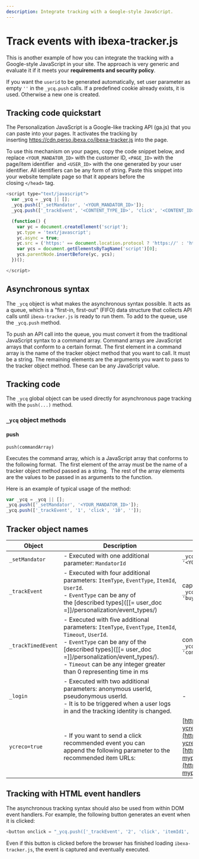 ```yaml
---
description: Integrate tracking with a Google-style JavaScript.
---
```


# Track events with ibexa-tracker.js

This is another example of how you can integrate the tracking with a Google-style 
JavaScript in your site.
The approach is very generic and evaluate it if it meets your
**requirements and security policy**.

If you want the `userid` to be generated automatically, set user
parameter as empty `''` in the `_ycq.push` calls.
If a predefined cookie already exists, it is used. 
Otherwise a new one is created.

## Tracking code quickstart

The Personalization JavaScript is a Google-like tracking API (ga.js) that you can paste 
into your pages. 
It activates the tracking by inserting <https://cdn.perso.ibexa.co/ibexa-tracker.js> 
into the page.

To use this mechanism on your pages, copy the code snippet below, and replace 
`<YOUR_MANDATOR_ID>` with the customer ID, `<PAGE_ID>` with the page/item identifier 
and `<USER_ID>` with the one generated by your user identifier. 
All identifiers can be any form of string. 
Paste this snippet into your website template page so that it appears before 
the closing `</head>` tag.

``` js
<script type="text/javascript">
  var _ycq = _ycq || [];
  _ycq.push(['_setMandator', '<YOUR_MANDATOR_ID>']);
  _ycq.push(['_trackEvent', '<CONTENT_TYPE_ID>', 'click', '<CONTENT_ID>', '<USER_ID>']);

  (function() {
    var yc = document.createElement('script'); 
    yc.type = 'text/javascript'; 
    yc.async = true;
    yc.src = ('https:' == document.location.protocol ? 'https://' : 'http://') + 'cdn.perso.ibexa.co/ibexa-tracker.js';
    var ycs = document.getElementsByTagName('script')[0];
    ycs.parentNode.insertBefore(yc, ycs);
  })();

</script>
```

## Asynchronous syntax

The `_ycq` object is what makes the asynchronous syntax possible. 
It acts as a queue, which is a "first-in, first-out" (FIFO) data structure that 
collects API calls until `ibexa-tracker.js` is ready to run them. 
To add to the queue, use the `_ycq.push` method.

To push an API call into the queue, you must convert it from the traditional 
JavaScript syntax to a command array. 
Command arrays are JavaScript arrays that conform to a certain format. 
The first element in a command array is the name of the tracker object method 
that you want to call. 
It must be a string. The remaining elements are the arguments you want to pass 
to the tracker object method. 
These can be any JavaScript value.

## Tracking code

The `_ycq` global object can be used directly for asynchronous page tracking 
with the `push(...)` method. 

### `_ycq` object methods

#### push

`push(commandArray)`

Executes the command array, which is a JavaScript array that conforms 
to the following format. 
The first element of the array must be the name of a tracker object method passed 
as a string. 
The rest of the array elements are the values to be passed in as arguments to 
the function. 

Here is an example of typical usage of the method:

``` js
var _ycq = _ycq || [];
_ycq.push(['_setMandator', '<YOUR_MANDATOR_ID>']);
_ycq.push(['_trackEvent', '1', 'click', '10', '']);
```

## Tracker object names

| Object          | Description   | Example |
| --------------- | ------------- | ------ |
| `_setMandator ` | - Executed with one additional parameter: `MandatorId` | `_ycq.push (['_setMandator' , '<YOUR_MANDATOR_ID>']);` |
| `_trackEvent` | - Executed with four additional parameters: `ItemType`, `EventType`, `ItemId`, `UserId`.<br /> - `EventType` can be any of the [described types]([[= user_doc =]]/personalization/event_types/) | capturing an event: `_ycq.push(['_trackEvent', '1', 'buy', '10', '']);` |
| `_trackTimedEvent` | - Executed with five additional parameters: `ItemType`, `EventType`, `ItemId`, `Timeout`, `UserId`.<br /> - `EventType` can be any of the [described types]([[= user_doc =]]/personalization/event_types/).<br /> - `Timeout` can be any integer greater than 0 representing time in ms | consume event sent after 20s: `_ycq.push(['_trackTimedEvent', '1', 'consume', '10', '20000', '']);` |
| `_login` | - Executed with two additional parameters: anonymous userId, pseudonymous userId.<br /> - It is to be triggered when a user logs in and the tracking identity is changed.<br /> | - |
| `ycreco=true` | - If you want to send a click recommended event you can append the following parameter to the recommended item URLs: | [https://mydomain.com/mypage.html?ycreco=true](https://mydomain.com/mypage.html?ycreco=true) or <br />[https://mydomain.com/mypage.html?myparameter=x&ycreco=true](https://mydomain.com/mypage.html?myparameter=x&ycreco=true) |

## Tracking with HTML event handlers

The asynchronous tracking syntax should also be used from within DOM event handlers. 
For example, the following button generates an event when it is clicked:

``` js
<button onclick = "_ycq.push(['_trackEvent', '2', 'click', 'itemId1', ''])"/><button>
```

Even if this button is clicked before the browser has finished loading `ibexa-tracker.js`, 
the event is captured and eventually executed.
